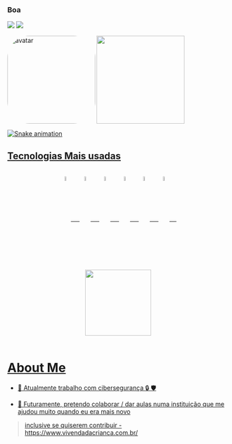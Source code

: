 ### Boa  
<div>

<a href = "mailto:gabriel.guedes2001@gmail.com"><img src="https://img.shields.io/badge/-Gmail-%23333?style=for-the-badge&logo=gmail&logoColor=white" target="_blank"></a>
  <a href="https://www.linkedin.com/in/gguedescruz/" target="_blank"><img src="https://img.shields.io/badge/-LinkedIn-%230077B5?style=for-the-badge&logo=linkedin&logoColor=white" target="_blank"></a>

<img align="left" alt="avatar" height="200" style="border-radius:50px;" src="https://github.com/imgodes/imgodes.github.io/blob/a2526ce9f78cab22bd49639f931a245c1b8fa718/assets/img/favicons/godes_avatar.jpg">

 <div>
  <a href="https://github.com/imgodes">
  <img align="center" height="200em" src="https://github-readme-stats.vercel.app/api?username=imgodes&show_icons=true&theme=dark&include_all_commits=true&count_private=true">
</div>

   ![Snake animation](https://github.com/imgodes/imgodes/blob/output/github-contribution-grid-snake.svg)
## Tecnologias Mais usadas

 <div style="display: inline_block"><br>
 <center>
   <img align="center" alt="guedes-graylog" height="5%" width="5%" src="https://assets-global.website-files.com/5e9fae47f9a5b161fc3f7024/621813dfcf02a2fcaf04b6f3_gl_logo_horiz.svg">
   &nbsp &nbsp 
   <img align="center" alt="guedes-wazuh" height="5%" width="5%" src="https://avatars.githubusercontent.com/u/13752566?s=200&v=4">
   &nbsp &nbsp 
   <img align="center" alt="guedes-linux" height="5%" width="5%" src="https://cdn-icons-png.flaticon.com/512/518/518713.png">
   &nbsp &nbsp 
   <img align="center" alt="guedes-splunk" height="5%" width="5%" src="https://www.splunk.com/themes/splunk_com/css/images/2020-splunk-planet.svg">
   &nbsp &nbsp 
   <img align="center" alt="guedes-osquery" height="5%" width="5%" src="https://raw.githubusercontent.com/osquery/osquery/master/docs/img/logo-2x-dark.png">
   &nbsp &nbsp 
   <img align="center" alt="guedes-es" height="5%" width="5%" src="https://assets.zabbix.com/img/brands/elastic.svg">
   &nbsp &nbsp 
   <br><br>
   <img align="center" height="150em" src="https://github-readme-stats.vercel.app/api/top-langs/?username=imgodes&layout=compact&langs_count=7&theme=dark"/>
   </center>
  </div>
<br>
   
  </div>
 
# About Me

- 🔭 Atualmente trabalho com cibersegurança 🔒 🛡️


 - 👯 Futuramente, pretendo colaborar / dar aulas numa instituição que me ajudou muito quando eu era mais novo 
 > inclusive se quiserem contribuir - https://www.vivendadacrianca.com.br/ 
